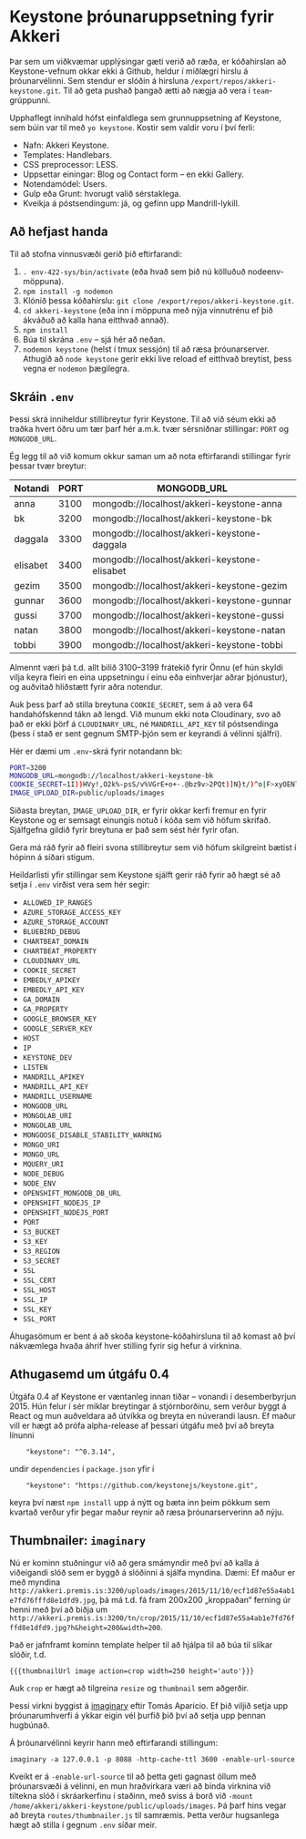 # Keystone þróunaruppsetning fyrir Akkeri

Þar sem um viðkvæmar upplýsingar gæti verið að ræða, er kóðahirslan að Keystone-vefnum okkar ekki á Github, heldur í miðlægri hirslu á þróunarvélinni. Sem stendur er slóðin á hirsluna `/export/repos/akkeri-keystone.git`. Til að geta pushað þangað ætti að nægja að vera í `team`-grúppunni.

Upphaflegt innihald hófst einfaldlega sem grunnuppsetning af Keystone, sem búin var til með `yo keystone`. Kostir sem valdir voru í því ferli:

* Nafn: Akkeri Keystone.
* Templates: Handlebars.
* CSS preprocessor: LESS.
* Uppsettar einingar: Blog og Contact form – en ekki Gallery.
* Notendamódel: Users.
* Gulp eða Grunt: hvorugt valið sérstaklega.
* Kveikja á póstsendingum: já, og gefinn upp Mandrill-lykill.

## Að hefjast handa

Til að stofna vinnusvæði gerið þið eftirfarandi:

1. `. env-422-sys/bin/activate` (eða hvað sem þið nú kölluðuð nodeenv-möppuna).
2. `npm install -g nodemon`
3. Klónið þessa kóðahirslu: `git clone /export/repos/akkeri-keystone.git`.
4. `cd akkeri-keystone` (eða inn í möppuna með nýja vinnutrénu ef þið ákváðuð að kalla hana eitthvað annað).
5. `npm install`
6. Búa til skrána `.env` – sjá hér að neðan.
7. `nodemon keystone` (helst í tmux sessjón) til að ræsa þróunarserver. Athugið að `node keystone` gerir ekki live reload ef eitthvað breytist, þess vegna er `nodemon` þægilegra.

## Skráin `.env`

Þessi skrá inniheldur stillibreytur fyrir Keystone. Til að við séum ekki að traðka hvert öðru um tær þarf hér a.m.k. tvær sérsniðnar stillingar: `PORT` og `MONGODB_URL`.

Ég legg til að við komum okkur saman um að nota eftirfarandi stillingar fyrir þessar tvær breytur:

Notandi  | PORT | MONGODB_URL
-------- | ---- | -------------------------------------------
anna     | 3100 | mongodb://localhost/akkeri-keystone-anna
bk       | 3200 | mongodb://localhost/akkeri-keystone-bk
daggala  | 3300 | mongodb://localhost/akkeri-keystone-daggala
elisabet | 3400 | mongodb://localhost/akkeri-keystone-elisabet
gezim    | 3500 | mongodb://localhost/akkeri-keystone-gezim
gunnar   | 3600 | mongodb://localhost/akkeri-keystone-gunnar
gussi    | 3700 | mongodb://localhost/akkeri-keystone-gussi
natan    | 3800 | mongodb://localhost/akkeri-keystone-natan
tobbi    | 3900 | mongodb://localhost/akkeri-keystone-tobbi

Almennt væri þá t.d. allt bilið 3100–3199 frátekið fyrir Önnu (ef hún skyldi vilja keyra fleiri en eina uppsetningu í einu eða einhverjar aðrar þjónustur), og auðvitað hliðstætt fyrir aðra notendur.

Auk þess þarf að stilla breytuna `COOKIE_SECRET`, sem á að vera 64 handahófskennd tákn að lengd. Við munum ekki nota Cloudinary, svo að það er ekki þörf á `CLOUDINARY_URL`, né `MANDRILL_API_KEY` til póstsendinga (þess í stað er sent gegnum SMTP-þjón sem er keyrandi á vélinni sjálfri).

Hér er dæmi um `.env`-skrá fyrir notandann bk:

```bash
PORT=3200
MONGODB_URL=mongodb://localhost/akkeri-keystone-bk
COOKIE_SECRET=1I))HVy!,O2k%-psS/v%VGrE+o+-.@bz9v>2PQt)]N}t/)^o|F>xyOENl+&dASc|
IMAGE_UPLOAD_DIR=public/uploads/images
```

Síðasta breytan, `IMAGE_UPLOAD_DIR`, er fyrir okkar kerfi fremur en fyrir Keystone og er semsagt einungis notuð í kóða sem við höfum skrifað. Sjálfgefna gildið fyrir breytuna er það sem sést hér fyrir ofan.

Gera má ráð fyrir að fleiri svona stillibreytur sem við höfum skilgreint bætist í hópinn á síðari stigum.

Heildarlisti yfir stillingar sem Keystone sjálft gerir ráð fyrir að hægt sé að setja í `.env` virðist vera sem hér segir:

* `ALLOWED_IP_RANGES`
* `AZURE_STORAGE_ACCESS_KEY`
* `AZURE_STORAGE_ACCOUNT`
* `BLUEBIRD_DEBUG`
* `CHARTBEAT_DOMAIN`
* `CHARTBEAT_PROPERTY`
* `CLOUDINARY_URL`
* `COOKIE_SECRET`
* `EMBEDLY_APIKEY`
* `EMBEDLY_API_KEY`
* `GA_DOMAIN`
* `GA_PROPERTY`
* `GOOGLE_BROWSER_KEY`
* `GOOGLE_SERVER_KEY`
* `HOST`
* `IP`
* `KEYSTONE_DEV`
* `LISTEN`
* `MANDRILL_APIKEY`
* `MANDRILL_API_KEY`
* `MANDRILL_USERNAME`
* `MONGODB_URL`
* `MONGOLAB_URI`
* `MONGOLAB_URL`
* `MONGOOSE_DISABLE_STABILITY_WARNING`
* `MONGO_URI`
* `MONGO_URL`
* `MQUERY_URI`
* `NODE_DEBUG`
* `NODE_ENV`
* `OPENSHIFT_MONGODB_DB_URL`
* `OPENSHIFT_NODEJS_IP`
* `OPENSHIFT_NODEJS_PORT`
* `PORT`
* `S3_BUCKET`
* `S3_KEY`
* `S3_REGION`
* `S3_SECRET`
* `SSL`
* `SSL_CERT`
* `SSL_HOST`
* `SSL_IP`
* `SSL_KEY`
* `SSL_PORT`

Áhugasömum er bent á að skoða keystone-kóðahirsluna til að komast að því nákvæmlega hvaða áhrif hver stilling fyrir sig hefur á virknina.

## Athugasemd um útgáfu 0.4

Útgáfa 0.4 af Keystone er væntanleg innan tíðar – vonandi í desemberbyrjun 2015. Hún felur í sér miklar breytingar á stjórnborðinu, sem verður byggt á React og mun auðveldara að útvíkka og breyta en núverandi lausn. Ef maður vill er hægt að prófa alpha-release af þessari útgáfu með því að breyta línunni

```
    "keystone": "^0.3.14",
```

undir `dependencies` í `package.json` yfir í

```
    "keystone": "https://github.com/keystonejs/keystone.git",
```

keyra því næst `npm install` upp á nýtt og bæta inn þeim pökkum sem kvartað verður yfir þegar maður reynir að ræsa þróunarserverinn að nýju.

## Thumbnailer: `imaginary`

Nú er kominn stuðningur við að gera smámyndir með því að kalla á viðeigandi slóð sem er byggð á slóðinni á sjálfa myndina. Dæmi: Ef maður er með myndina `http://akkeri.premis.is:3200/uploads/images/2015/11/10/ecf1d87e55a4ab1e7fd76fffd8e1dfd9.jpg`, þá má t.d. fá fram 200x200 „kroppaðan“ ferning úr henni með því að biðja um `http://akkeri.premis.is:3200/tn/crop/2015/11/10/ecf1d87e55a4ab1e7fd76fffd8e1dfd9.jpg?h&height=200&width=200`.

Það er jafnframt kominn template helper til að hjálpa til að búa til slíkar slóðir, t.d.

    {{{thumbnailUrl image action=crop width=250 height='auto'}}}

Auk `crop` er hægt að tilgreina `resize` og  `thumbnail` sem aðgerðir.

Þessi virkni byggist á [imaginary](https://github.com/h2non/imaginary) eftir Tomás Aparicio. Ef þið viljið setja upp þróunarumhverfi á ykkar eigin vél þurfið þið því að setja upp þennan hugbúnað.

Á þróunarvélinni keyrir hann með eftirfarandi stillingum:

    imaginary -a 127.0.0.1 -p 8088 -http-cache-ttl 3600 -enable-url-source

Kveikt er á `-enable-url-source` til að þetta geti gagnast öllum með þróunarsvæði á vélinni, en mun hraðvirkara væri að binda virknina við tiltekna slóð í skráarkerfinu í staðinn, með sviss á borð við `-mount /home/akkeri/akkeri-keystone/public/uploads/images`. Þá þarf hins vegar að breyta `routes/thumbnailer.js` til samræmis. Þetta verður hugsanlega hægt að stilla í gegnum `.env` síðar meir.
